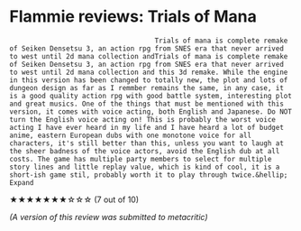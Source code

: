 # Flammie reviews: Trials of Mana
                                    
                                                        
                                        Trials of mana is complete remake of Seiken Densetsu 3, an action rpg from SNES era that never arrived to west until 2d mana collection andTrials of mana is complete remake of Seiken Densetsu 3, an action rpg from SNES era that never arrived to west until 2d mana collection and this 3d remake. While the engine in this version has been changed to totally new, the plot and lots of dungeon design as far as I remmber remains the same, in any case, it is a good quality action rpg with good battle system, interesting plot and great musics. One of the things that must be mentioned with this version, it comes with voice acting, both English and Japanese. Do NOT turn the English voice acting on! This is probably the worst voice acting I have ever heard in my life and I have heard a lot of budget anime, eastern European dubs with one monotone voice for all characters, it's still better than this, unless you want to laugh at the sheer badness of the voice actors, avoid the English dub at all costs. The game has multiple party members to select for multiple story lines and little replay value, which is kind of cool, it is a short-ish game stil, probably worth it to play through twice.&hellip; Expand
            

                                
                                
★★★★★★★☆☆☆ (7 out of 10)

*(A version of this review was submitted to metacritic)*
